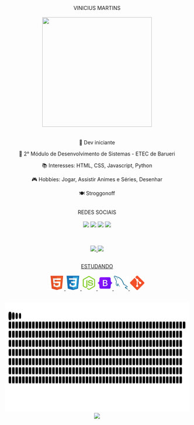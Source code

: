 <div align="center"
   <h3>VINICIUS MARTINS</h3>
<div/>


<div align="center"><br>
   <img width="300" height="300" src="https://media1.giphy.com/media/ggKcYuG0MzJhOzyGCd/giphy.gif?cid=ecf05e47p3pqu7yww2j2aylvasvo47rycp0jyllbr6u6jy0c&rid=giphy.gif&ct=g"/>
</div>

<div align="center"><br>
   <p>🌱 Dev iniciante</p>
   <p>🍁 2° Módulo de Desenvolvimento de Sistemas - ETEC de Barueri</p>
   <p> 📚 Interesses: HTML, CSS, Javascript, Python</p>
   <p> 🎮 Hobbies: Jogar, Assistir Animes e Séries, Desenhar</p>
   <p> 🍽️ Stroggonoff</p> 
</div>

##

<div align="center"
   <h3>REDES SOCIAIS</h3>
<div/>

<div align="center" style="display: inline_block"><br>
   <a href = "mailto:viniciusmartins01112@gmail.com"><img src="https://img.shields.io/badge/-Gmail-%23333?style=for-the-badge&logo=gmail&logoColor=white" target="_blank"></a>
   <a href="https://www.linkedin.com/in/vinicius-martins-947269201/" target="_blank"><img src="https://img.shields.io/badge/-LinkedIn-%230077B5?style=for-the-badge&logo=linkedin&logoColor=white" target="_blank"></a>
   <a href="https://www.instagram.com/viniciusmartinsv11/" target="_blank"><img src="https://img.shields.io/badge/-Instagram-%23E4405F?style=for-the-badge&logo=instagram&logoColor=white" target="_blank"></a>
   <a href="https://twitter.com/Viniciu90699842" target="_blank"><img src="https://img.shields.io/badge/Twitter-1DA1F2?style=for-the-badge&logo=twitter&logoColor=white" target="_blank"></a> 
</div>
  
##

<div align="center"><br>
   <a href="https://github.com/ViniciusM11">
   <img height="160em" src="https://github-readme-stats.vercel.app/api?username=ViniciusM11&show_icons=true&theme=monokai&include_all_commits=true&count_private=true"/>
   <img height="160em" src="https://github-readme-stats.vercel.app/api/top-langs/?username=ViniciusM11&layout=compact&langs_count=7&theme=monokai"/>
</div>
  
##
  
<div align="center"
   <h3 style="text-decoration: none;">ESTUDANDO</h3>
<div/>
  
<div align="center"><br
   <img height="40" src="https://github.com/devicons/devicon/blob/master/icons/javascript/javascript-original.svg">
   <img height="40" src="https://github.com/devicons/devicon/blob/master/icons/html5/html5-original.svg">
   <img height="40" src="https://github.com/devicons/devicon/blob/master/icons/css3/css3-original.svg">
   <img height="40" src="https://github.com/devicons/devicon/blob/master/icons/nodejs/nodejs-original.svg">
   <img height="40" src="https://github.com/devicons/devicon/blob/master/icons/bootstrap/bootstrap-original.svg">
   <img height="40" src="https://github.com/devicons/devicon/blob/master/icons/mysql/mysql-original.svg">
   <img height="40" src="https://github.com/devicons/devicon/blob/master/icons/git/git-original.svg">
</div>

  ##

<div align="center">
   <img width="750" height="300" src="https://github.com/ViniciusM11/ViniciusM11/blob/output/github-contribution-grid-snake.svg"/>
</div>
  
  
<div align="center"> 
   <img alingn="center" src="https://profile-counter.glitch.me/ViniciusM11/count.svg"/>
</div>
